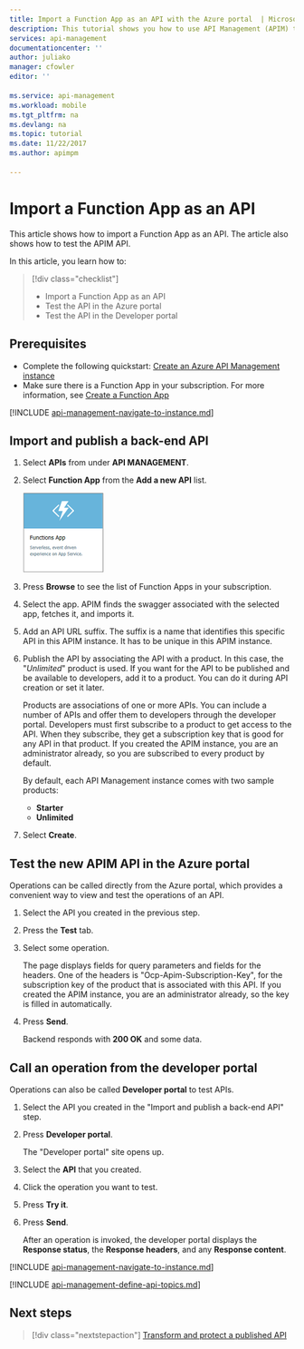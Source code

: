 ```yaml
---
title: Import a Function App as an API with the Azure portal  | Microsoft Docs
description: This tutorial shows you how to use API Management (APIM) to import Function App as an API.
services: api-management
documentationcenter: ''
author: juliako
manager: cfowler
editor: ''

ms.service: api-management
ms.workload: mobile
ms.tgt_pltfrm: na
ms.devlang: na
ms.topic: tutorial
ms.date: 11/22/2017
ms.author: apimpm

---
```

# Import a Function App as an API

This article shows how to import a Function App as an API. The article also shows how to test the APIM API.

In this article, you learn how to:

> [!div class="checklist"]
> * Import a Function App as an API
> * Test the API in the Azure portal
> * Test the API in the Developer portal

## Prerequisites

+ Complete the following quickstart: [Create an Azure API Management instance](get-started-create-service-instance.md)
+ Make sure there is a Function App in your subscription. For more information, see [Create a Function App](../azure-functions/functions-create-first-azure-function.md#create-a-function-app)

[!INCLUDE [api-management-navigate-to-instance.md](../../includes/api-management-navigate-to-instance.md)]

## <a name="create-api"> </a>Import and publish a back-end API

1. Select **APIs** from under **API MANAGEMENT**.
2. Select **Function App** from the **Add a new API** list.

    ![Function app](./media/import-function-app-as-api/function-app-api.png)
3. Press **Browse** to see the list of Function Apps in your subscription.
4. Select the app. APIM finds the swagger associated with the selected app, fetches it, and imports it. 
5. Add an API URL suffix. The suffix is a name that identifies this specific API in this APIM instance. It has to be unique in this APIM instance.
6. Publish the API by associating the API with a product. In this case, the "*Unlimited*" product is used.  If you want for the API to be published and be available to developers, add it to a product. You can do it during API creation or set it later.

    Products are associations of one or more APIs. You can include a number of APIs and offer them to developers through the developer portal. Developers must first subscribe to a product to get access to the API. When they subscribe, they get a subscription key that is good for any API in that product. If you created the APIM instance, you are an administrator already, so you are subscribed to every product by default.

    By default, each API Management instance comes with two sample products:

    * **Starter**
    * **Unlimited**   
7. Select **Create**.

## Test the new APIM API in the Azure portal

Operations can be called directly from the Azure portal, which provides a convenient way to view and test the operations of an API.  

1. Select the API you created in the previous step.
2. Press the **Test** tab.
3. Select some operation.

    The page displays fields for query parameters and fields for the headers. One of the headers is "Ocp-Apim-Subscription-Key", for the subscription key of the product that is associated with this API. If you created the APIM instance, you are an administrator already, so the key is filled in automatically. 
1. Press **Send**.

    Backend responds with **200 OK** and some data.

## <a name="call-operation"> </a>Call an operation from the developer portal

Operations can also be called **Developer portal** to test APIs. 

1. Select the API you created in the "Import and publish a back-end API" step.
2. Press **Developer portal**.

    The "Developer portal" site opens up.
3. Select the **API** that you created.
4. Click the operation you want to test.
5. Press **Try it**.
6. Press **Send**.
    
    After an operation is invoked, the developer portal displays the **Response status**, the **Response headers**, and any **Response content**.

[!INCLUDE [api-management-navigate-to-instance.md](../../includes/api-management-append-apis.md)]

[!INCLUDE [api-management-define-api-topics.md](../../includes/api-management-define-api-topics.md)]

## Next steps

> [!div class="nextstepaction"]
> [Transform and protect a published API](transform-api.md)